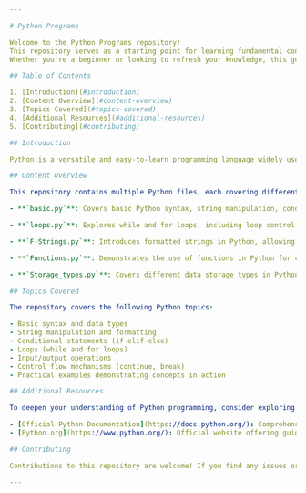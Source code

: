 ```yaml
---

# Python Programs

Welcome to the Python Programs repository! 
This repository serves as a starting point for learning fundamental concepts of Python programming. 
Whether you're a beginner or looking to refresh your knowledge, this guide will cover essential Python topics.

## Table of Contents

1. [Introduction](#introduction)
2. [Content Overview](#content-overview)
3. [Topics Covered](#topics-covered)
4. [Additional Resources](#additional-resources)
5. [Contributing](#contributing)

## Introduction

Python is a versatile and easy-to-learn programming language widely used for various applications such as web development, data analysis, artificial intelligence, and automation scripts. This repository aims to provide a structured approach to learning Python basics through practical examples and explanations.

## Content Overview

This repository contains multiple Python files, each covering different aspects of Python programming. Below is a brief overview of the content:

- **`basic.py`**: Covers basic Python syntax, string manipulation, conditionals, loops, and user input operations.

- **`loops.py`**: Explores while and for loops, including loop control statements like continue and break.

- **`F-Strings.py`**: Introduces formatted strings in Python, allowing for efficient string interpolation and formatting.

- **`Functions.py`**: Demonstrates the use of functions in Python for code modularity and reusability.

- **`Storage_types.py`**: Covers different data storage types in Python, including lists, tuples, dictionaries, and sets.

## Topics Covered

The repository covers the following Python topics:

- Basic syntax and data types
- String manipulation and formatting
- Conditional statements (if-elif-else)
- Loops (while and for loops)
- Input/output operations
- Control flow mechanisms (continue, break)
- Practical examples demonstrating concepts in action

## Additional Resources

To deepen your understanding of Python programming, consider exploring the following resources:

- [Official Python Documentation](https://docs.python.org/): Comprehensive documentation covering Python language features, libraries, and tutorials.
- [Python.org](https://www.python.org/): Official website offering guides, tutorials, and community resources.

## Contributing

Contributions to this repository are welcome! If you find any issues or have suggestions for improvement, feel free to open an issue or submit a pull request.

---
```

